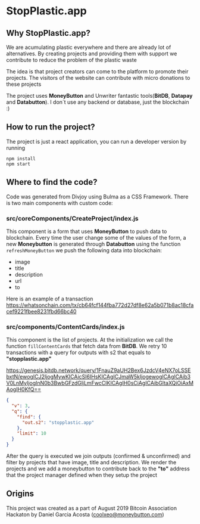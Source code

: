 # StopPlastic.app

## Why StopPlastic.app?
We are acumulating plastic everywhere and there are already lot of alternatives. By creating projects and providing them with support we contribute to reduce the problem of the plastic waste

The idea is that project creators can come to the platform to promote their projects. The visitors of the website can contribute with micro donations to these projects

The project uses **MoneyButton** and Unwriter fantastic tools(**BitDB**, **Datapay** and **Databutton**). I don´t use any backend or database, just the blockchain :)

## How to run the project?
The project is just a react application, you can run a developer version by running
```shell
npm install
npm start
```

## Where to find the code?
Code was generated from Divjoy using Bulma as a CSS Framework. There is two main components with custom code:

### src/coreComponents/CreateProject/index.js
This component is a form that uses **MoneyButton** to push data to blockchain. Every time the user change some of the values of the form, a new **Moneybutton** is generated through **Databutton** using the function `refreshMoneyButton` we push the following data into blockchain:
- image
- title
- description
- url
- to

Here is an example of a transaction
https://whatsonchain.com/tx/cb64fcf144fba772d27df8e62a5b071b8ac18cfacef9221fbee8231fbd66bc40

### src/components/ContentCards/index.js
This component is the list of projects. At the initialization we call the function `fillContentCards` that fetch data from **BitDB**. We retry 10 transactions with a query for outputs with s2 that equals to **"stopplastic.app"**

https://genesis.bitdb.network/query/1FnauZ9aUH2Bex6JzdcV4eNX7oLSSEbxtN/ewogICJ2IjogMywKICAicSI6IHsKICAgICJmaW5kIjogewogICAgICAib3V0LnMyIjogInN0b3BwbGFzdGljLmFwcCIKICAgIH0sCiAgICAibGltaXQiOiAxMAogIH0KfQ==
```json
{
  "v": 3,
  "q": {
    "find": {
      "out.s2": "stopplastic.app"
    },
    "limit": 10
  }
}
```

After the query is executed we join outputs (confirmed & unconfirmed) and filter by projects that have image, title and description. We render the projects and we add a moneybutton to contribute back to the **"to"** address that the project manager defined when they setup the project


## Origins
This project was created as a part of August 2019 Bitcoin Association Hackaton by Daniel Garcia Acosta (coolxeo@moneybutton.com)
